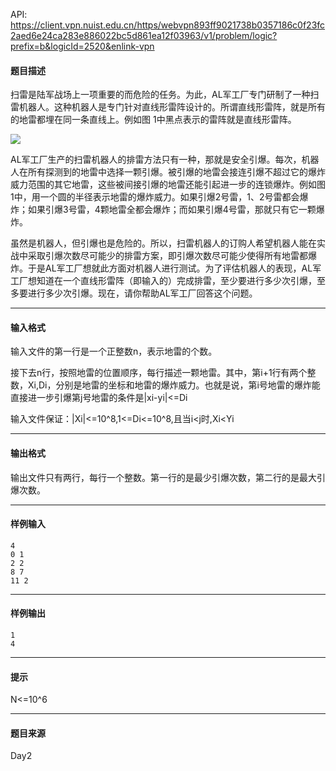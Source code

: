API: https://client.vpn.nuist.edu.cn/https/webvpn893ff9021738b0357186c0f23fc2aed6e24ca283e886022bc5d861ea12f03963/v1/problem/logic?prefix=b&logicId=2520&enlink-vpn

#### 题目描述

扫雷是陆军战场上一项重要的而危险的任务。为此，AL军工厂专门研制了一种扫雷机器人。这种机器人是专门针对直线形雷阵设计的。所谓直线形雷阵，就是所有的地雷都埋在同一条直线上。例如图 1中黑点表示的雷阵就是直线形雷阵。

![](../file/2520_0.jpg)

AL军工厂生产的扫雷机器人的排雷方法只有一种，那就是安全引爆。每次，机器人在所有探测到的地雷中选择一颗引爆。被引爆的地雷会接连引爆不超过它的爆炸威力范围的其它地雷，这些被间接引爆的地雷还能引起进一步的连锁爆炸。例如图1中，用一个圆的半径表示地雷的爆炸威力。如果引爆2号雷，1、2号雷都会爆炸；如果引爆3号雷，4颗地雷全都会爆炸；而如果引爆4号雷，那就只有它一颗爆炸。

虽然是机器人，但引爆也是危险的。所以，扫雷机器人的订购人希望机器人能在实战中采取引爆次数尽可能少的排雷方案，即引爆次数尽可能少使得所有地雷都爆炸。于是AL军工厂想就此方面对机器人进行测试。为了评估机器人的表现，AL军工厂想知道在一个直线形雷阵（即输入的）完成排雷，至少要进行多少次引爆，至多要进行多少次引爆。现在，请你帮助AL军工厂回答这个问题。

---

#### 输入格式

输入文件的第一行是一个正整数n，表示地雷的个数。

接下去n行，按照地雷的位置顺序，每行描述一颗地雷。其中，第i+1行有两个整数，Xi,Di，分别是地雷的坐标和地雷的爆炸威力。也就是说，第i号地雷的爆炸能直接进一步引爆第j号地雷的条件是|xi-yi|<=Di

输入文件保证：|Xi|<=10^8,1<=Di<=10^8,且当i<j时,Xi<Yi

---

#### 输出格式

输出文件只有两行，每行一个整数。第一行的是最少引爆次数，第二行的是最大引爆次数。

---

#### 样例输入
```
4
0 1
2 2
8 7
11 2

```

---

#### 样例输出
```
1
4

```

---

#### 提示

N<=10^6

---

#### 题目来源

Day2